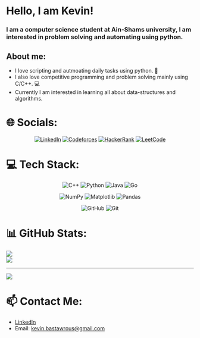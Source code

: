 # Hello, I am Kevin!

### I am a computer science student at Ain-Shams university, I am interested in problem solving and automating using python.

## About me:

- I love scripting and autmoating daily tasks using python. :snake:
- I also love competitive programming and problem solving mainly using C/C++. :computer:
- Currently I am interested in learning all about data-structures and algorithms.

# 🌐 Socials:

<div align= center>
  
[![LinkedIn](https://img.shields.io/badge/LinkedIn-%230077B5.svg?logo=linkedin&logoColor=white)](https://linkedin.com/in/kevin-hany) 
[![Codeforces](https://img.shields.io/badge/Codeforces-%23FFCC33.svg?style=flat&logo=Codeforces&logoColor=black)](https://codeforces.com/profile/Kevin.H)
[![HackerRank](https://img.shields.io/badge/HackerRank-%232EC866.svg?style=flat&logo=HackerRank&logoColor=white)](https://www.hackerrank.com/kevin_bastawrous)
[![LeetCode](https://img.shields.io/badge/LeetCode-%23FFA116.svg?style=flat&logo=LeetCode&logoColor=black)](https://leetcode.com/user1901PZ)

</div>

# 💻 Tech Stack:

<div align= center>
  
![C++](https://img.shields.io/badge/c++-%2300599C.svg?style=for-the-badge&logo=c%2B%2B&logoColor=white) ![Python](https://img.shields.io/badge/python-3670A0?style=for-the-badge&logo=python&logoColor=ffdd54) ![Java](https://img.shields.io/badge/java-%23ED8B00.svg?style=for-the-badge&logo=openjdk&logoColor=white) ![Go](https://img.shields.io/badge/go-%2300ADD8.svg?style=for-the-badge&logo=go&logoColor=white)

![NumPy](https://img.shields.io/badge/numpy-%23013243.svg?style=for-the-badge&logo=numpy&logoColor=white) ![Matplotlib](https://img.shields.io/badge/Matplotlib-%23ffffff.svg?style=for-the-badge&logo=Matplotlib&logoColor=black) ![Pandas](https://img.shields.io/badge/pandas-%23150458.svg?style=for-the-badge&logo=pandas&logoColor=white)

![GitHub](https://img.shields.io/badge/github-%23121011.svg?style=for-the-badge&logo=github&logoColor=white) ![Git](https://img.shields.io/badge/git-%23F05033.svg?style=for-the-badge&logo=git&logoColor=white)

</div>

# 📊 GitHub Stats:
![](https://github-readme-stats.vercel.app/api?username=kevo-1&theme=dark&hide_border=false&include_all_commits=false&count_private=false)<br/>
![](https://github-readme-stats.vercel.app/api/top-langs/?username=kevo-1&theme=dark&hide_border=false&include_all_commits=false&count_private=false&layout=compact)

---
[![](https://visitcount.itsvg.in/api?id=kevo-1&icon=0&color=0)](https://visitcount.itsvg.in)

<!-- Proudly created with GPRM ( https://gprm.itsvg.in ) -->
# 📫 Contact Me:

- [LinkedIn](https://linkedin.com/in/kevin-hany)
- Email: kevin.bastawrous@gmail.com
